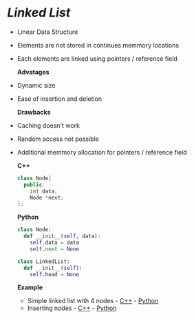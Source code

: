 # ***Linked List***

- Linear Data Structure
- Elements are not stored in continues memmory locations
- Each elements are linked using pointers / reference field 
  
  **Advatages**

- Dynamic size
- Ease of insertion and deletion 
  
  **Drawbacks**
- Caching doesn't work
- Random access not possible
- Additional memmory allocation for pointers / reference field

  **C++**
  ```cpp
  class Node{
    public:
      int data;
      Node *next;
  };

  ```
  **Python**
  ```py
  class Node:
    def __init__(self, data):
      self.data = data
      self.next = None

  class LinkedList:
    def __init__(self):
      self.head = None
  ```

  **Example**
  - Simple linked list with 4 nodes - [C++](problems/simple_linked_list/main.cpp) - [Python](problems/simple_linked_list/main.py)
  - Inserting nodes - [C++](problems/inserting_nodes/main.cpp) - [Python](problems/inserting_nodes/main.py)